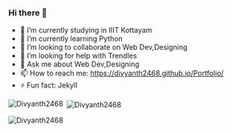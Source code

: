 ### Hi there 👋

- 🔭 I’m currently studying in IIIT Kottayam
- 🌱 I’m currently learning Python
- 👯 I’m looking to collaborate on Web Dev,Designing
- 🤔 I’m looking for help with Trendles 
- 💬 Ask me about Web Dev,Designing
- 📫 How to reach me: https://divyanth2468.github.io/Portfolio/
- ⚡ Fun fact: Jekyll
<p><img align="left" src="https://github-readme-stats.vercel.app/api/top-langs?username=Divyanth2468&show_icons=true&locale=en&layout=compact" alt="Divyanth2468" /></p>

<p>&nbsp;<img align="center" src="https://github-readme-stats.vercel.app/api?username=Divyanth2468&show_icons=true&locale=en" alt="Divyanth2468" /></p>

<p><img align="center" src="https://github-readme-streak-stats.herokuapp.com/?user=Divyanth2468&" alt="Divyanth2468" /></p>
